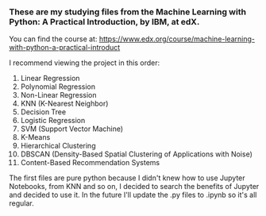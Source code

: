 ### These are my studying files from the Machine Learning with Python: A Practical Introduction, by IBM, at edX.

You can find the course at: https://www.edx.org/course/machine-learning-with-python-a-practical-introduct

I recommend viewing the project in this order:
1. Linear Regression
2. Polynomial Regression
3. Non-Linear Regression
4. KNN (K-Nearest Neighbor)
5. Decision Tree
6. Logistic Regression
7. SVM (Support Vector Machine)
8. K-Means
9. Hierarchical Clustering
10. DBSCAN (Density-Based Spatial Clustering of Applications with Noise)
11. Content-Based Recommendation Systems

The first files are pure python because I didn't knew how to use Jupyter Notebooks, from KNN and so on, I decided to search the benefits of Jupyter and decided to use it. In the future I'll update the .py files to .ipynb so it's all regular.
